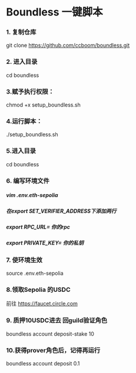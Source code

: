 <h1> Boundless 一键脚本 </h1>


### 1. 复制仓库
git clone https://github.com/ccboom/boundless.git

### 2. 进入目录
cd boundless

### 3.赋予执行权限：
chmod +x setup_boundless.sh

### 4.运行脚本：
./setup_boundless.sh

### 5.进入目录
cd boundless

### 6. 编写环境文件
##### vim .env.eth-sepolia 
##### 在export SET_VERIFIER_ADDRESS下添加两行
##### export RPC_URL= 你的rpc
##### export PRIVATE_KEY= 你的私钥

### 7. 使环境生效
source .env.eth-sepolia  

### 8.领取Sepolia 的USDC
前往 https://faucet.circle.com 

### 9. 质押10USDC进去 回guild验证角色
boundless account deposit-stake 10

### 10.获得prover角色后，记得再运行
boundless account deposit 0.1 
